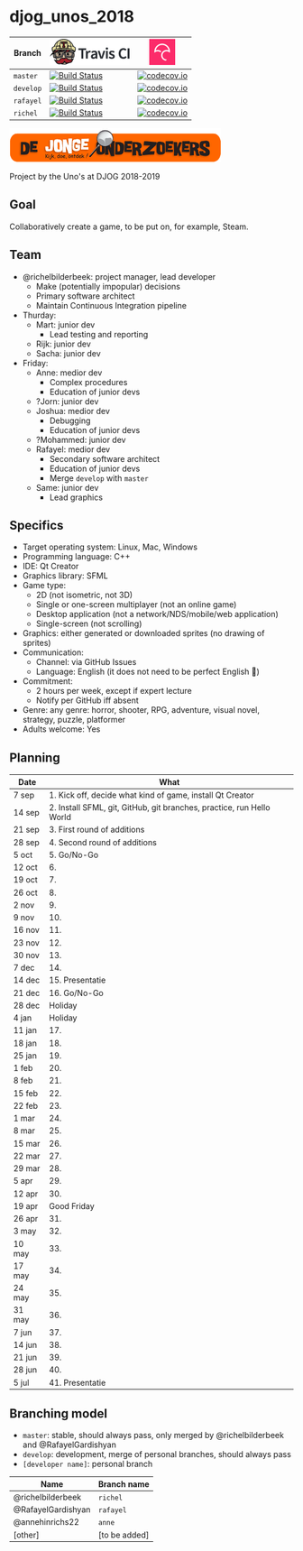 # djog_unos_2018

Branch|[![Travis CI logo](pics/TravisCI.png)](https://travis-ci.org)|[![Codecov logo](pics/Codecov.png)](https://www.codecov.io)
---|---|---
`master`|[![Build Status](https://travis-ci.org/richelbilderbeek/djog_unos_2018.svg?branch=master)](https://travis-ci.org/richelbilderbeek/djog_unos_2018) | [![codecov.io](https://codecov.io/github/richelbilderbeek/djog_unos_2018/coverage.svg?branch=master)](https://codecov.io/github/richelbilderbeek/djog_unos_2018?branch=master)
`develop`|[![Build Status](https://travis-ci.org/richelbilderbeek/djog_unos_2018.svg?branch=develop)](https://travis-ci.org/richelbilderbeek/djog_unos_2018) | [![codecov.io](https://codecov.io/github/richelbilderbeek/djog_unos_2018/coverage.svg?branch=develop)](https://codecov.io/github/richelbilderbeek/djog_unos_2018?branch=develop)
`rafayel`|[![Build Status](https://travis-ci.org/richelbilderbeek/djog_unos_2018.svg?branch=rafayel)](https://travis-ci.org/richelbilderbeek/djog_unos_2018) | [![codecov.io](https://codecov.io/github/richelbilderbeek/djog_unos_2018/coverage.svg?branch=rafayel)](https://codecov.io/github/richelbilderbeek/djog_unos_2018?branch=rafayel)
`richel`|[![Build Status](https://travis-ci.org/richelbilderbeek/djog_unos_2018.svg?branch=richel)](https://travis-ci.org/richelbilderbeek/djog_unos_2018.svg?branch=rafayel) | [![codecov.io](https://codecov.io/github/richelbilderbeek/djog_unos_2018/coverage.svg?branch=richel)](https://codecov.io/github/richelbilderbeek/djog_unos_2018?branch=richel)

![DJOG logo](pics/Djog.png)

Project by the Uno's at DJOG 2018-2019

## Goal

Collaboratively create a game, to be put on, for example, Steam.

## Team

 * @richelbilderbeek: project manager, lead developer
   * Make (potentially impopular) decisions
   * Primary software architect
   * Maintain Continuous Integration pipeline
 * Thurday:
   * Mart: junior dev
     * Lead testing and reporting
   * Rijk: junior dev
   * Sacha: junior dev
 * Friday:
   * Anne: medior dev
     * Complex procedures
     * Education of junior devs
   * ?Jorn: junior dev
   * Joshua: medior dev
     * Debugging
     * Education of junior devs
   * ?Mohammed: junior dev
   * Rafayel: medior dev
     * Secondary software architect
     * Education of junior devs
     * Merge `develop` with `master`
   * Same: junior dev
     * Lead graphics

## Specifics

 * Target operating system: Linux, Mac, Windows
 * Programming language: C++ 
 * IDE: Qt Creator
 * Graphics library: SFML
 * Game type: 
    * 2D (not isometric, not 3D)
    * Single or one-screen multiplayer (not an online game)
    * Desktop application (not a network/NDS/mobile/web application)
    * Single-screen (not scrolling)
 * Graphics: either generated or downloaded sprites (no drawing of sprites)
 * Communication: 
   * Channel: via GitHub Issues
   * Language: English (it does not need to be perfect English :rainbow:)
 * Commitment:
    * 2 hours per week, except if expert lecture
    * Notify per GitHub iff absent
 * Genre: any genre: horror, shooter, RPG, adventure, visual novel, strategy, puzzle, platformer
 * Adults welcome: Yes

## Planning

Date|What
---|---
 7 sep|1. Kick off, decide what kind of game, install Qt Creator
14 sep|2. Install SFML, git, GitHub, git branches, practice, run Hello World
21 sep|3. First round of additions
28 sep|4. Second round of additions
 5 oct|5. Go/No-Go
12 oct|6.
19 oct|7.
26 oct|8.
 2 nov|9.
 9 nov|10.
16 nov|11.
23 nov|12.
30 nov|13.
 7 dec|14.
14 dec|15. Presentatie
21 dec|16. Go/No-Go
28 dec|Holiday
 4 jan|Holiday
11 jan|17.
18 jan|18.
25 jan|19.
 1 feb|20.
 8 feb|21.
15 feb|22.
22 feb|23.
 1 mar|24.
 8 mar|25.
15 mar|26.
22 mar|27.
29 mar|28.
 5 apr|29.
12 apr|30.
19 apr|Good Friday
26 apr|31.
 3 may|32.
10 may|33.
17 may|34.
24 may|35.
31 may|36.
 7 jun|37.
14 jun|38.
21 jun|39.
28 jun|40.
 5 jul|41. Presentatie

## Branching model

 * `master`: stable, should always pass, only merged by @richelbilderbeek and @RafayelGardishyan
 * `develop`: development, merge of personal branches, should always pass
 * `[developer name]`: personal branch

Name|Branch name
---|---
@richelbilderbeek|`richel`
@RafayelGardishyan|`rafayel`
@annehinrichs22|`anne`
[other]|[to be added]

